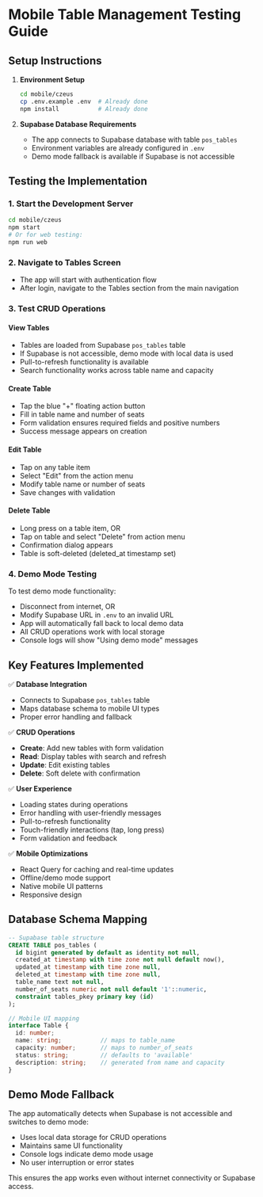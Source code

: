 # Mobile Table Management Testing Guide

## Setup Instructions

1. **Environment Setup**
   ```bash
   cd mobile/czeus
   cp .env.example .env  # Already done
   npm install           # Already done
   ```

2. **Supabase Database Requirements**
   - The app connects to Supabase database with table `pos_tables`
   - Environment variables are already configured in `.env`
   - Demo mode fallback is available if Supabase is not accessible

## Testing the Implementation

### 1. Start the Development Server
```bash
cd mobile/czeus
npm start
# Or for web testing:
npm run web
```

### 2. Navigate to Tables Screen
- The app will start with authentication flow
- After login, navigate to the Tables section from the main navigation

### 3. Test CRUD Operations

#### View Tables
- Tables are loaded from Supabase `pos_tables` table
- If Supabase is not accessible, demo mode with local data is used
- Pull-to-refresh functionality is available
- Search functionality works across table name and capacity

#### Create Table
- Tap the blue "+" floating action button
- Fill in table name and number of seats
- Form validation ensures required fields and positive numbers
- Success message appears on creation

#### Edit Table
- Tap on any table item
- Select "Edit" from the action menu
- Modify table name or number of seats
- Save changes with validation

#### Delete Table
- Long press on a table item, OR
- Tap on table and select "Delete" from action menu
- Confirmation dialog appears
- Table is soft-deleted (deleted_at timestamp set)

### 4. Demo Mode Testing
To test demo mode functionality:
- Disconnect from internet, OR
- Modify Supabase URL in `.env` to an invalid URL
- App will automatically fall back to local demo data
- All CRUD operations work with local storage
- Console logs will show "Using demo mode" messages

## Key Features Implemented

✅ **Database Integration**
- Connects to Supabase `pos_tables` table
- Maps database schema to mobile UI types
- Proper error handling and fallback

✅ **CRUD Operations**
- **Create**: Add new tables with form validation
- **Read**: Display tables with search and refresh
- **Update**: Edit existing tables 
- **Delete**: Soft delete with confirmation

✅ **User Experience**
- Loading states during operations
- Error handling with user-friendly messages
- Pull-to-refresh functionality
- Touch-friendly interactions (tap, long press)
- Form validation and feedback

✅ **Mobile Optimizations**
- React Query for caching and real-time updates
- Offline/demo mode support
- Native mobile UI patterns
- Responsive design

## Database Schema Mapping

```sql
-- Supabase table structure
CREATE TABLE pos_tables (
  id bigint generated by default as identity not null,
  created_at timestamp with time zone not null default now(),
  updated_at timestamp with time zone null,
  deleted_at timestamp with time zone null,
  table_name text not null,
  number_of_seats numeric not null default '1'::numeric,
  constraint tables_pkey primary key (id)
);
```

```typescript
// Mobile UI mapping
interface Table {
  id: number;
  name: string;           // maps to table_name
  capacity: number;       // maps to number_of_seats
  status: string;         // defaults to 'available'
  description: string;    // generated from name and capacity
}
```

## Demo Mode Fallback

The app automatically detects when Supabase is not accessible and switches to demo mode:
- Uses local data storage for CRUD operations
- Maintains same UI functionality
- Console logs indicate demo mode usage
- No user interruption or error states

This ensures the app works even without internet connectivity or Supabase access.